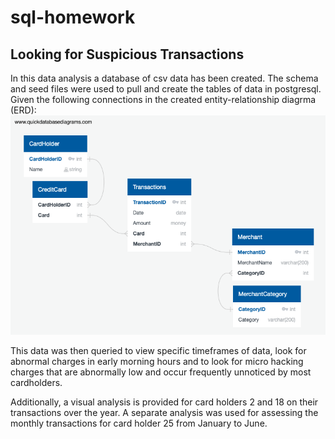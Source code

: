 # sql-homework
## Looking for Suspicious Transactions
In this data analysis a database of csv data has been created. The schema and seed files were used to pull and create the tables of data in postgresql. Given the following connections in the created entity-relationship diagrma (ERD):
![ERD for Transaction Data](./ERD.png)



This data was then queried to view specific timeframes of data, look for abnormal charges in early morning hours and to look for micro hacking charges that are abnormally low and occur frequently unnoticed by most cardholders.

Additionally, a visual analysis is provided for card holders 2 and 18 on their transactions over the year. A separate analysis was used for assessing the monthly transactions for card holder 25 from January to June.

